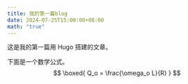 ```yaml
---
title: 我的第一篇blog
date: 2024-07-25T15:00:00+08:00
math: "true"
---
```


这是我的第一篇用 Hugo 搭建的文章。

下面是一个数学公式。
$$ \boxed{ Q_o = \frac{\omega_o L}{R} } $$